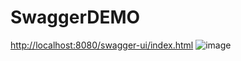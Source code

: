 # SwaggerDEMO
[http://localhost:8080/swagger-ui/index.html](http://localhost:8080/swagger-ui/index.html#/hot-tour-controller)
![image](https://user-images.githubusercontent.com/86956056/171378385-5de95093-74df-4f91-a2fd-f6d4693f4da9.png)
